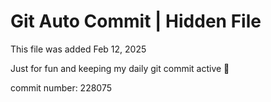 # Git Auto Commit | Hidden File

This file was added Feb 12, 2025

Just for fun and keeping my daily git commit active 🤪

commit number: 228075
